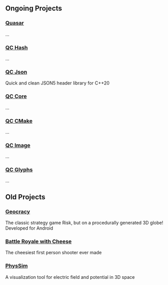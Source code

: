 ## Ongoing Projects

### [Quasar](https://github.com/Daskie/quasar)
...

### [QC Hash](https://github.com/Daskie/qc-hash)
...

### [QC Json](https://github.com/Daskie/qc-json)
Quick and clean JSON5 header library for C++20

### [QC Core](https://github.com/Daskie/qc-json)
...

### [QC CMake](https://github.com/Daskie/qc-cmake)
...

### [QC Image](https://github.com/Daskie/qc-image)
...

### [QC Glyphs](https://github.com/Daskie/qc-glyphs)
...

## Old Projects

### [Geocracy](https://github.com/Daskie/Geocracy)
The classic strategy game Risk, but on a procedurally generated 3D globe! Developed for Android

### [Battle Royale with Cheese](https://github.com/Daskie/BattleRoyale)
The cheesiest first person shooter ever made

### [PhysSim](https://github.com/Daskie/PhysSim)
A visualization tool for electric field and potential in 3D space
